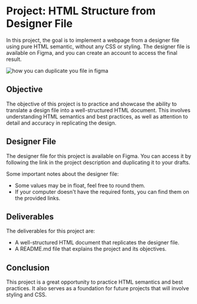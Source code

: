 # Project: HTML Structure from Designer File

In this project, the goal is to implement a webpage from a designer file using pure HTML semantic, without any CSS or styling. The designer file is available on Figma, and you can create an account to access the final result.

![how you can duplicate you file in figma](https://silverweb.by/wp-content/uploads/2023/03/image-31-1.png)

## Objective

The objective of this project is to practice and showcase the ability to translate a design file into a well-structured HTML document. This involves understanding HTML semantics and best practices, as well as attention to detail and accuracy in replicating the design.

## Designer File

The designer file for this project is available on Figma. You can access it by following the link in the project description and duplicating it to your drafts.

Some important notes about the designer file:

- Some values may be in float, feel free to round them.
- If your computer doesn't have the required fonts, you can find them on the provided links.

## Deliverables

The deliverables for this project are:

- A well-structured HTML document that replicates the designer file.
- A README.md file that explains the project and its objectives.

## Conclusion

This project is a great opportunity to practice HTML semantics and best practices. It also serves as a foundation for future projects that will involve styling and CSS.
